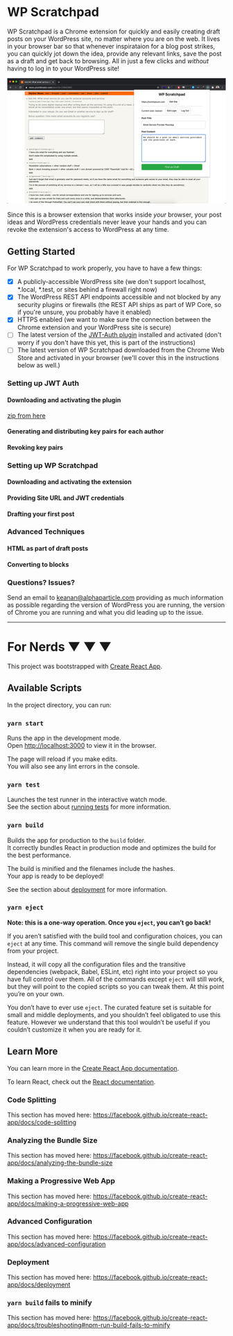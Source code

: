 # WP Scratchpad
WP Scratchpad is a Chrome extension for quickly and easily creating draft posts on your WordPress site, no matter where you are on the web. It lives in your browser bar so that whenever inspirataion for a blog post strikes, you can quickly jot down the idea, provide any relevant links, save the post as a draft and get back to browsing. All in just a few clicks and _without_ having to log in to your WordPress site!

![WP Scratchpad in Action](https://github.com/alphaparticlecode/wp-scratchpad/blob/master/artwork/demo.jpg)

Since this is a browser extension that works inside _your_ browser, your post ideas and WordPress credentials never leave your hands and you can revoke the extension's access to WordPress at any time.

## Getting Started

For WP Scratchpad to work properly, you have to have a few things:
- [x] A publicly-accessible WordPress site (we don't support localhost, *.local, *.test, or sites behind a firewall right now)
- [x] The WordPress REST API endpoints accessible and not blocked by any security plugins or firewalls (the REST API ships as part of WP Core, so if you're unsure, you probably have it enabled)
- [x] HTTPS enabled (we want to make sure the connection between the Chrome extension and your WordPress site is secure)
- [ ] The latest version of the [JWT-Auth plugin](https://github.com/WP-API/jwt-auth/archive/develop.zip) installed and activated (don't worry if you don't have this yet, this is part of the instructions) 
- [ ] The latest version of WP Scratchpad downloaded from the Chrome Web Store and activated in your browser (we'll cover this in the instructions below as well.) 

### Setting up JWT Auth

#### Downloading and activating the plugin
[zip from here](https://github.com/WP-API/jwt-auth/archive/develop.zip)

#### Generating and distributing key pairs for each author

#### Revoking key pairs

### Setting up WP Scratchpad

#### Downloading and activating the extension

#### Providing Site URL and JWT credentials

#### Drafting your first post

### Advanced Techniques

#### HTML as part of draft posts

#### Converting to blocks

### Questions? Issues?
Send an email to [keanan@alphaparticle.com](mailto:keanan@alphaparticle.com) providing as much information as possible regarding the version of WordPress you are running, the version of Chrome you are running and what you did leading up to the issue.

-----------

# For Nerds ▼ ▼ ▼

This project was bootstrapped with [Create React App](https://github.com/facebook/create-react-app).

## Available Scripts

In the project directory, you can run:

### `yarn start`

Runs the app in the development mode.<br />
Open [http://localhost:3000](http://localhost:3000) to view it in the browser.

The page will reload if you make edits.<br />
You will also see any lint errors in the console.

### `yarn test`

Launches the test runner in the interactive watch mode.<br />
See the section about [running tests](https://facebook.github.io/create-react-app/docs/running-tests) for more information.

### `yarn build`

Builds the app for production to the `build` folder.<br />
It correctly bundles React in production mode and optimizes the build for the best performance.

The build is minified and the filenames include the hashes.<br />
Your app is ready to be deployed!

See the section about [deployment](https://facebook.github.io/create-react-app/docs/deployment) for more information.

### `yarn eject`

**Note: this is a one-way operation. Once you `eject`, you can’t go back!**

If you aren’t satisfied with the build tool and configuration choices, you can `eject` at any time. This command will remove the single build dependency from your project.

Instead, it will copy all the configuration files and the transitive dependencies (webpack, Babel, ESLint, etc) right into your project so you have full control over them. All of the commands except `eject` will still work, but they will point to the copied scripts so you can tweak them. At this point you’re on your own.

You don’t have to ever use `eject`. The curated feature set is suitable for small and middle deployments, and you shouldn’t feel obligated to use this feature. However we understand that this tool wouldn’t be useful if you couldn’t customize it when you are ready for it.

## Learn More

You can learn more in the [Create React App documentation](https://facebook.github.io/create-react-app/docs/getting-started).

To learn React, check out the [React documentation](https://reactjs.org/).

### Code Splitting

This section has moved here: https://facebook.github.io/create-react-app/docs/code-splitting

### Analyzing the Bundle Size

This section has moved here: https://facebook.github.io/create-react-app/docs/analyzing-the-bundle-size

### Making a Progressive Web App

This section has moved here: https://facebook.github.io/create-react-app/docs/making-a-progressive-web-app

### Advanced Configuration

This section has moved here: https://facebook.github.io/create-react-app/docs/advanced-configuration

### Deployment

This section has moved here: https://facebook.github.io/create-react-app/docs/deployment

### `yarn build` fails to minify

This section has moved here: https://facebook.github.io/create-react-app/docs/troubleshooting#npm-run-build-fails-to-minify
